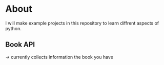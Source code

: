 # About
I will make example projects in this repository to learn diffrent aspects of python.

## Book API
-> currently collects information the book you have
